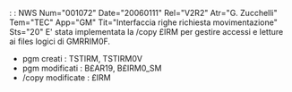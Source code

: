  :  : NWS Num="001072" Date="20060111" Rel="V2R2" Atr="G. Zucchelli" Tem="TEC" App="GM" Tit="Interfaccia righe richiesta movimentazione" Sts="20"
E' stata implementata la /copy £IRM per gestire accessi e letture ai files logici di GMRRIM0F.

* pgm creati :  TSTIRM, TSTIRM0V
* pgm modificati :  B£AR19, B£IRM0_SM
* /copy modificate :  £IRM
